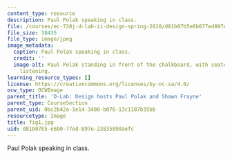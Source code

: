 ```yaml
---
content_type: resource
description: Paul Polak speaking in class.
file: /courses/ec-720j-d-lab-ii-design-spring-2010/d81b07b5e6b077ed897e23835890aefc_fig1.jpg
file_size: 38435
file_type: image/jpeg
image_metadata:
  caption: Paul Polak speaking in class.
  credit: ''
  image-alt: Paul Polak standing in front of the chalkboard, with seated students
    listening.
learning_resource_types: []
license: https://creativecommons.org/licenses/by-nc-sa/4.0/
ocw_type: OCWImage
parent_title: 'D-Lab: Design hosts Paul Polak and Shawn Frayne'
parent_type: CourseSection
parent_uid: 0bc2b42a-1e14-3400-b076-13c1187b35bb
resourcetype: Image
title: fig1.jpg
uid: d81b07b5-e6b0-77ed-897e-23835890aefc
---
```

Paul Polak speaking in class.